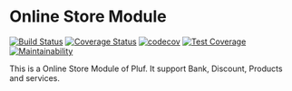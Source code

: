 # Online Store Module


[![Build Status](https://travis-ci.com/pluf/shop.svg?branch=master)](https://travis-ci.com/pluf/shop)
[![Coverage Status](https://coveralls.io/repos/github/pluf/shop/badge.svg)](https://coveralls.io/github/pluf/shop)
[![codecov](https://codecov.io/gh/pluf/shop/branch/master/graph/badge.svg)](https://codecov.io/gh/pluf/shop)
[![Test Coverage](https://api.codeclimate.com/v1/badges/8ea001e01c76e99541f8/test_coverage)](https://codeclimate.com/github/pluf/shop/test_coverage)
[![Maintainability](https://api.codeclimate.com/v1/badges/8ea001e01c76e99541f8/maintainability)](https://codeclimate.com/github/pluf/shop/maintainability)

This is a Online Store Module of Pluf. It support Bank, Discount, Products and services.
